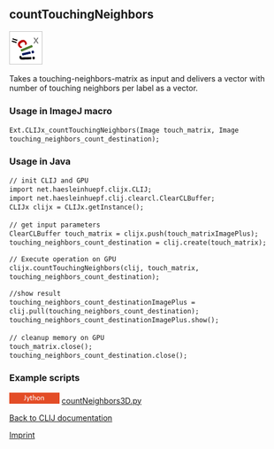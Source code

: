 ## countTouchingNeighbors
![Image](images/mini_clijx_logo.png)

Takes a touching-neighbors-matrix as input and delivers a vector with number of touching neighbors per label as a vector.

### Usage in ImageJ macro
```
Ext.CLIJx_countTouchingNeighbors(Image touch_matrix, Image touching_neighbors_count_destination);
```


### Usage in Java
```
// init CLIJ and GPU
import net.haesleinhuepf.clijx.CLIJ;
import net.haesleinhuepf.clij.clearcl.ClearCLBuffer;
CLIJx clijx = CLIJx.getInstance();

// get input parameters
ClearCLBuffer touch_matrix = clijx.push(touch_matrixImagePlus);
touching_neighbors_count_destination = clij.create(touch_matrix);
```

```
// Execute operation on GPU
clijx.countTouchingNeighbors(clij, touch_matrix, touching_neighbors_count_destination);
```

```
//show result
touching_neighbors_count_destinationImagePlus = clij.pull(touching_neighbors_count_destination);
touching_neighbors_count_destinationImagePlus.show();

// cleanup memory on GPU
touch_matrix.close();
touching_neighbors_count_destination.close();
```




### Example scripts
<a href="https://github.com/clij/clij-advanced-filters/blob/master/src/main/jython/"><img src="images/language_jython.png" height="20"/></a> [countNeighbors3D.py](https://github.com/clij/clij-advanced-filters/blob/master/src/main/jython/countNeighbors3D.py)  


[Back to CLIJ documentation](https://clij.github.io/)

[Imprint](https://clij.github.io/imprint)
